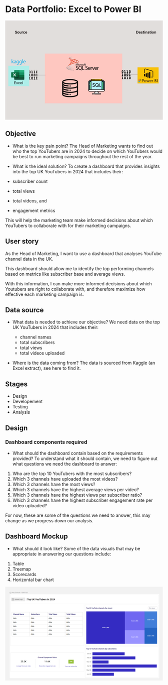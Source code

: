 # Data Portfolio: Excel to Power BI

![Kaggle-PowerBI](assets/images/kaggle_to_powerbi.gif)



## Objective
- What is the key pain point?
The Head of Marketing wants to find out who the top YouTubers are in 2024 to decide on which YouTubers would be best to run marketing campaigns throughout the rest of the year.

- What is the ideal solution?
To create a dashboard that provides insights into the top UK YouTubers in 2024 that includes their:

- subscriber count
- total views
- total videos, and
- engagement metrics

This will help the marketing team make informed decisions about which YouTubers to collaborate with for their marketing campaigns.

## User story
As the Head of Marketing, I want to use a dashboard that analyses YouTube channel data in the UK.

This dashboard should allow me to identify the top performing channels based on metrics like subscriber base and average views.

With this information, I can make more informed decisions about which Youtubers are right to collaborate with, and therefore maximize how effective each marketing campaign is.

## Data source
- What data is needed to achieve our objective?
We need data on the top UK YouTubers in 2024 that includes their:

  - channel names
  - total subscribers
  - total views
  - total videos uploaded

- Where is the data coming from? The data is sourced from Kaggle (an Excel extract), see here to find it.

## Stages
- Design
- Developement
- Testing
- Analysis

## Design
### Dashboard components required
- What should the dashboard contain based on the requirements provided?
To understand what it should contain, we need to figure out what questions we need the dashboard to answer:

1. Who are the top 10 YouTubers with the most subscribers?
2. Which 3 channels have uploaded the most videos?
3. Which 3 channels have the most views?
4. Which 3 channels have the highest average views per video?
5. Which 3 channels have the highest views per subscriber ratio?
6. Which 3 channels have the highest subscriber engagement rate per video uploaded?

For now, these are some of the questions we need to answer, this may change as we progress down our analysis.

## Dashboard Mockup
- What should it look like?
Some of the data visuals that may be appropriate in answering our questions include:

1. Table
2. Treemap
3. Scorecards
4. Horizontal bar chart

![Dashboard-Mockup](assets/images/dashboard_mockup.png)
